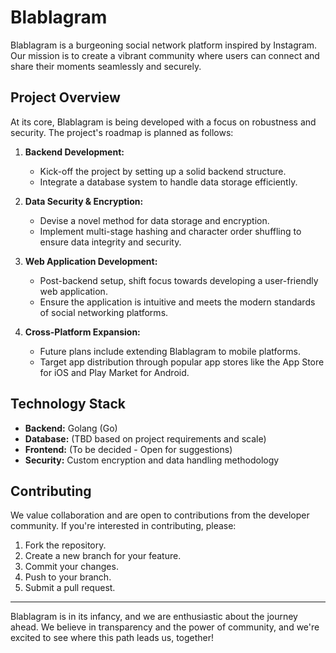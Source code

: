 # Blablagram

Blablagram is a burgeoning social network platform inspired by Instagram. Our mission is to create a vibrant community where users can connect and share their moments seamlessly and securely.

## Project Overview

At its core, Blablagram is being developed with a focus on robustness and security. The project's roadmap is planned as follows:

1. **Backend Development:** 
   - Kick-off the project by setting up a solid backend structure.
   - Integrate a database system to handle data storage efficiently.

2. **Data Security & Encryption:**
   - Devise a novel method for data storage and encryption.
   - Implement multi-stage hashing and character order shuffling to ensure data integrity and security.

3. **Web Application Development:**
   - Post-backend setup, shift focus towards developing a user-friendly web application.
   - Ensure the application is intuitive and meets the modern standards of social networking platforms.

4. **Cross-Platform Expansion:**
   - Future plans include extending Blablagram to mobile platforms.
   - Target app distribution through popular app stores like the App Store for iOS and Play Market for Android.

## Technology Stack

- **Backend:** Golang (Go)
- **Database:** (TBD based on project requirements and scale)
- **Frontend:** (To be decided - Open for suggestions)
- **Security:** Custom encryption and data handling methodology

## Contributing

We value collaboration and are open to contributions from the developer community. If you're interested in contributing, please:

1. Fork the repository.
2. Create a new branch for your feature.
3. Commit your changes.
4. Push to your branch.
5. Submit a pull request.

---

Blablagram is in its infancy, and we are enthusiastic about the journey ahead. We believe in transparency and the power of community, and we're excited to see where this path leads us, together!

